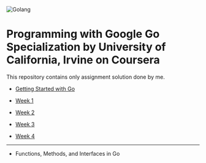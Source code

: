 ![Golang](https://user-images.githubusercontent.com/43824133/88384635-0d09be00-cdad-11ea-8147-7936802fea3c.jpg)


# Programming with Google Go Specialization by University of California, Irvine on Coursera

This repository contains only assignment solution done by me.

- [Getting Started with Go](https://github.com/swesaiful/Programming-with-Google-Go-Specialization/tree/master/Getting%20Started%20with%20Go)

- [Week 1](https://github.com/swesaiful/Programming-with-Google-Go-Specialization/tree/master/Getting%20Started%20with%20Go/Week1)

- [Week 2](https://github.com/swesaiful/Programming-with-Google-Go-Specialization/tree/master/Getting%20Started%20with%20Go/Week2)

- [Week 3](https://github.com/swesaiful/Programming-with-Google-Go-Specialization/tree/master/Getting%20Started%20with%20Go/Week3)


- [Week 4](hhttps://github.com/swesaiful/Programming-with-Google-Go-Specialization/tree/master/Getting%20Started%20with%20Go/Week4)

---

- Functions, Methods, and Interfaces in Go


